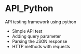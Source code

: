 # API_Python
API testing framework using python
- Simple API test
- Adding query parameter
- Parsing the JSON response
- HTTP methods with requests

